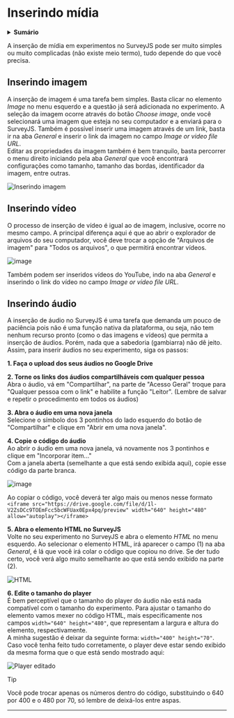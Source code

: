 # Inserindo mídia

<details>
  
  <summary><strong>Sumário</strong></summary>

* [Inserindo imagem](#inserindo-imagem)
* [Inserindo vídeo](#inserindo-vídeo)
* [Inserindo áudio](#inserindo-áudio)

</details>

A inserção de mídia em experimentos no SurveyJS pode ser muito simples ou muito complicadas (não existe meio termo), tudo depende do que você precisa.

## Inserindo imagem
A inserção de imagem é uma tarefa bem simples. Basta clicar no elemento _Image_ no menu esquerdo e a questão já será adicionada no experimento. A seleção da imagem ocorre através do botão _Choose image_, onde você selecionará uma imagem que esteja no seu computador e a enviará para o SurveyJS.  Também é possível inserir uma imagem através de um link, basta ir na aba _General_ e inserir o link da imagem no campo _Image or video file URL_.  
Editar as propriedades da imagem também é bem tranquilo, basta percorrer o menu direito iniciando pela aba _General_ que você encontrará configurações como tamanho, tamanho das bordas, identificador da imagem, entre outras.

![Inserindo imagem](https://github.com/lamid-ufs/configurando-experimentos/assets/88946365/12f70d76-35e2-4662-8fe0-52b4b858f03e)

## Inserindo vídeo
O processo de inserção de vídeo é igual ao de imagem, inclusive, ocorre no mesmo campo. A principal diferença aqui é que ao abrir o explorador de arquivos do seu computador, você deve trocar a opção de "Arquivos de imagem" para "Todos os arquivos", o que permitirá encontrar vídeos. 

![image](https://github.com/lamid-ufs/configurando-experimentos/assets/88946365/59526c9f-eeae-4576-8004-0f31f817fd03)

Também podem ser inseridos vídeos do YouTube, indo na aba _General_ e inserindo o link do vídeo no campo _Image or video file URL_.

## Inserindo áudio
A inserção de áudio no SurveyJS é uma tarefa que demanda um pouco de paciência pois não é uma função nativa da plataforma, ou seja, não tem nenhum recurso pronto (como o das imagens e vídeos) que permita a inserção de áudios. Porém, nada que a sabedoria (gambiarra) não dê jeito. Assim, para inserir áudios no seu experimento, siga os passos:

**1. Faça o upload dos seus áudios no Google Drive**

**2. Torne os links dos áudios compartilháveis com qualquer pessoa**    
     Abra o áudio, vá em "Compartilhar", na parte de "Acesso Geral" troque para "Qualquer pessoa com o link" e habilite a função "Leitor". (Lembre de salvar e repetir o procedimento em todos os áudios)  
     
**3. Abra o áudio em uma nova janela**  
     Selecione o símbolo dos 3 pontinhos do lado esquerdo do botão de "Compartilhar" e clique em "Abrir em uma nova janela".

**4. Copie o código do áudio**  
     Ao abrir o áudio em uma nova janela, vá novamente nos 3 pontinhos e clique em "Incorporar item..."    
     Com a janela aberta (semelhante a que está sendo exibida aqui), copie esse código da parte branca.
     
![image](https://github.com/lamid-ufs/configurando-experimentos/assets/88946365/54acacfa-2236-4174-a8a8-cf5aa65ed2a0)

Ao copiar o código, você deverá ter algo mais ou menos nesse formato  
```<iframe src="https://drive.google.com/file/d/1l-V2ZsDCc9TOEmFcc5bcWFUax0Epx4pq/preview" width="640" height="480" allow="autoplay"></iframe>```

**5. Abra o elemento HTML no SurveyJS**  
    Volte no seu experimento no SurveyJS e abra o elemento _HTML_ no menu esquerdo. Ao selecionar o elemento HTML, irá aparecer o campo (1) na aba _General_, é lá que você irá colar o código que copiou no drive. Se der tudo certo, você verá algo muito semelhante ao que está sendo exibido na parte (2).

![HTML](https://github.com/lamid-ufs/configurando-experimentos/assets/88946365/baf78f8b-25a0-47fa-a3e3-2f2b40f9b726)

**6. Edite o tamanho do player**  
    É bem perceptível que o tamanho do player do áudio não está nada compatível com o tamanho do experimento. Para ajustar o tamanho do elemento vamos mexer no código HTML, mais especificamente nos campos `width="640" height="480"`, que representam a largura e altura do elemento, respectivamente.  
A minha sugestão é deixar da seguinte forma: `width="400" height="70"`. Caso você tenha feito tudo corretamente, o player deve estar sendo exibido da mesma forma que o que está sendo mostrado aqui:

![Player editado](https://github.com/lamid-ufs/configurando-experimentos/assets/88946365/3c8ee838-761b-4ab4-a5df-1d4eccff95c1)

> [!TIP]
> Você pode trocar apenas os números dentro do código, substituindo o 640 por 400 e o 480 por 70, só lembre de deixá-los entre aspas.

---


